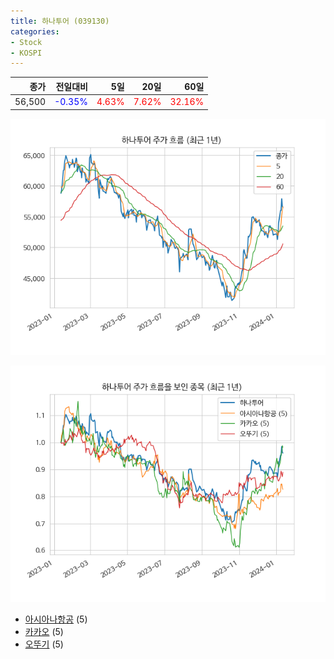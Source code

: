 ```yaml
---
title: 하나투어 (039130)
categories:
- Stock
- KOSPI
---
```


|종가|전일대비|5일|20일|60일|
|---:|-------:|--:|---:|---:|
|56,500|<span style="color: blue">-0.35%</span>|<span style="color: red">4.63%</span>|<span style="color: red">7.62%</span>|<span style="color: red">32.16%</span>|


<!-- more -->

![039130](/assets/images/stock/039130.png)

![039130](/assets/images/stock/039130_sim.png)

- [아시아나항공](/020560/) (5)
- [카카오](/035720/) (5)
- [오뚜기](/007310/) (5)